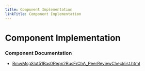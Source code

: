 ```yaml
---
title: Component Implementation
linkTitle: Component Implementation
---
```


# Component Implementation
### Component Documentation

- [BmwMsgSlot51Bas0Repn2BusFrChA_PeerReviewChecklist.html](doc/BmwMsgSlot51Bas0Repn2BusFrChA_PeerReviewChecklist.html)

